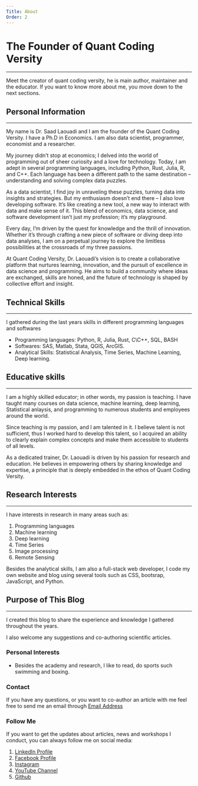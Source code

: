 ```yaml
---
Title: About
Order: 2
---
```



# The Founder of Quant Coding Versity
--------------------------------------

Meet the creator of quant coding versity, he is main author, maintainer and the educator. If you want to know more about me, you move down to the next sections.

## Personal Information
-----------------------

My name is Dr. Saad Laouadi and I am the founder of the Quant Coding Versity. I have a Ph.D in Economics. I am also data scientist, programmer, economist and a researcher. 

My journey didn’t stop at economics; I delved into the world of programming out of sheer curiosity and a love for technology. Today, I am adept in several programming languages, including Python, Rust, Julia, R, and C++. Each language has been a different path to the same destination – understanding and solving complex data puzzles.

 As a data scientist, I find joy in unraveling these puzzles, turning data into insights and strategies. But my enthusiasm doesn’t end there – I also love developing software. It’s like creating a new tool, a new way to interact with data and make sense of it. This blend of economics, data science, and software development isn’t just my profession; it’s my playground.

Every day, I’m driven by the quest for knowledge and the thrill of innovation. Whether it’s through crafting a new piece of software or diving deep into data analyses, I am on a perpetual journey to explore the limitless possibilities at the crossroads of my three passions.

At Quant Coding Versity, Dr. Laouadi’s vision is to create a collaborative platform that nurtures learning, innovation, and the pursuit of excellence in data science and programming. He aims to build a community where ideas are exchanged, skills are honed, and the future of technology is shaped by collective effort and insight.

## Technical Skills
-------------------

I gathered during the last years skills in different programming languages and softwares

- Programming languages: Python, R, Julia, Rust, C\C++, SQL, BASH
- Softwares: SAS, Matlab, Stata, QGIS, ArcGIS.
- Analytical Skills: Statistical Analysis, Time Series, Machine Learning, Deep learning. 

## Educative skills
-------------------

I am a highly skilled educator; in other words, my passion is teaching. I have taught many courses on data science, machine learning, deep learning, Statistical anlaysis, and programming to numerous students and employees around the world.

Since teaching is my passion, and I am talented in it. I believe talent is not sufficient, thus I worked hard to develop this talent, so I acquired an ability to clearly explain complex concepts and make them accessible to students of all levels.

As a dedicated trainer, Dr. Laouadi is driven by his passion for research and education. He believes in empowering others by sharing knowledge and expertise, a principle that is deeply embedded in the ethos of Quant Coding Versity.


## Research Interests
--------------------

I have interests in research in many areas such as:

1. Programming languages
2. Machine learning
3. Deep learning
4. Time Series
5. Image processing
6. Remote Sensing


Besides the analytical skills, I am also a full-stack web developer, I code my own website and blog using several tools such as CSS, bootsrap, JavaScript, and Python.

## Purpose of This Blog
----------------------

I created this blog to share the experience and knowledge I gathered throughout the years.

I also welcome any suggestions and co-authoring scientific articles.

### Personal Interests

- Besides the academy and research, I like to read, do sports such swimming and boxing. 

### Contact

If you have any questions, or you want to co-author an article with me feel free to send me an email through [Email Address](mailto:dr.saad.economist@outlook.com)

### Follow Me

If you want to get the updates about articles, news and workshops I conduct, you can always follow me on social media: 

1. [LinkedIn Profile](https://www.linkedin.com/saadlaouadi)
2. [Facebook Profile](https://www.instagram.com/drsaadlaouadi)
3. [Instagram](DrSaadLaouadi)
4. [YouTube Channel](QuantCodingVersity)
5. [Github](DrSaadLa)











